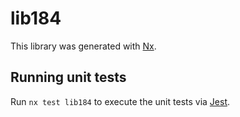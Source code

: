 # lib184

This library was generated with [Nx](https://nx.dev).

## Running unit tests

Run `nx test lib184` to execute the unit tests via [Jest](https://jestjs.io).
